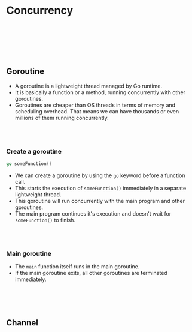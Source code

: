 # Concurrency

<br>
<br>
<br>
<br>
<br>

## Goroutine

- A goroutine is a lightweight thread managed by Go runtime.
- It is basically a function or a method, running concurrently with other goroutines.
- Goroutines are cheaper than OS threads in terms of memory and scheduling overhead. That means we can have thousands or even millions of them running concurrently.

<br>
<br>

### Create a goroutine

```go
go someFunction()
```

- We can create a goroutine by using the `go` keyword before a function call.
- This starts the execution of `someFunction()` immediately in a separate lightweight thread.
- This goroutine will run concurrently with the main program and other goroutines.
- The main program continues it's execution and doesn't wait for `someFunction()` to finish.

<br>
<br>

### Main goroutine

- The `main` function itself runs in the main goroutine.
- If the main goroutine exits, all other goroutines are terminated immediately.

<br>
<br>
<br>

## Channel

<br>
<br>
<br>
